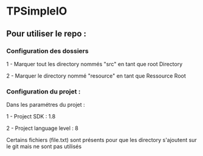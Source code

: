 # TPSimpleIO

## Pour utiliser le repo :

### Configuration des dossiers

1 - Marquer tout les directory nommés "src" en tant que root Directory

2 - Marquer le directory nommé "resource" en tant que Ressource Root


### Configuration du projet :

Dans les paramétres du projet :

1 - Project SDK : 1.8

2 - Project language level : 8



Certains fichiers (file.txt) sont présents pour que les directory s'ajoutent sur le git mais ne sont pas utilisés

